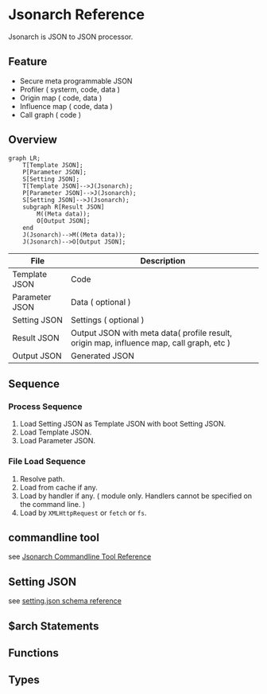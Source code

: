 # Jsonarch Reference

Jsonarch is JSON to JSON processor.

## Feature

- Secure meta programmable JSON
- Profiler ( systerm, code, data )
- Origin map ( code, data )
- Influence map ( code, data )
- Call graph ( code )

## Overview

```mermaid
graph LR;
    T[Template JSON];
    P[Parameter JSON];
    S[Setting JSON];
    T[Template JSON]-->J(Jsonarch);
    P[Parameter JSON]-->J(Jsonarch);
    S[Setting JSON]-->J(Jsonarch);
    subgraph R[Result JSON]
        M((Meta data));
        O[Output JSON];
    end
    J(Jsonarch)-->M((Meta data));
    J(Jsonarch)-->O[Output JSON];
```

|File|Description|
|---|---|
|Template JSON|Code|
|Parameter JSON|Data ( optional )|
|Setting JSON|Settings ( optional )|
|Result JSON|Output JSON with meta data( profile result, origin map, influence map, call graph, etc )|
|Output JSON|Generated JSON|

## Sequence

### Process Sequence

1. Load Setting JSON as Template JSON with boot Setting JSON.
2. Load Template JSON.
3. Load Parameter JSON.

### File Load Sequence

1. Resolve path.
2. Load from cache if any.
3. Load by handler if any. ( module only. Handlers cannot be specified on the command line. )
4. Load by `XMLHttpRequest` or `fetch` or `fs`.

## commandline tool

see [Jsonarch Commandline Tool Reference](./commandline.md)

## Setting JSON

see [setting.json schema reference](./reference.md#setting.json)

## $arch Statements

## Functions

## Types
